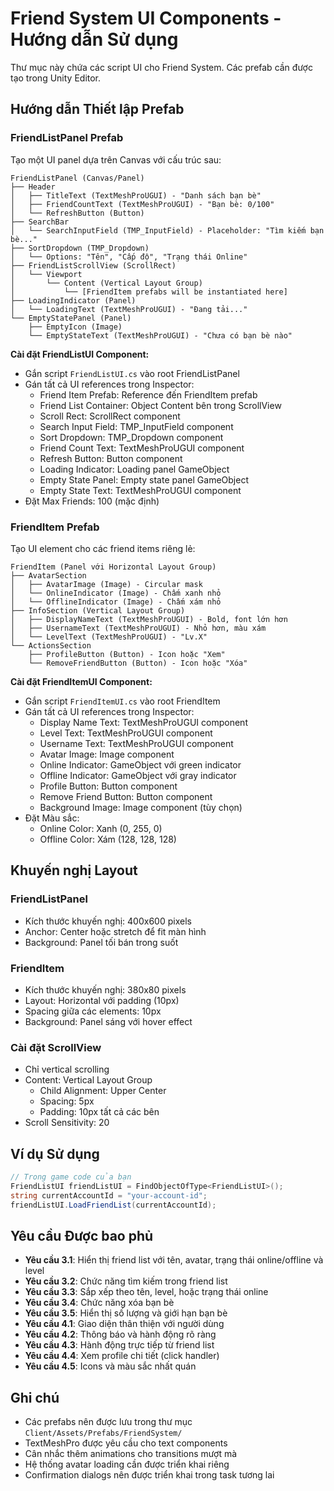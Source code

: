 # Friend System UI Components - Hướng dẫn Sử dụng

Thư mục này chứa các script UI cho Friend System. Các prefab cần được tạo trong Unity Editor.

## Hướng dẫn Thiết lập Prefab

### FriendListPanel Prefab

Tạo một UI panel dựa trên Canvas với cấu trúc sau:

```
FriendListPanel (Canvas/Panel)
├── Header
│   ├── TitleText (TextMeshProUGUI) - "Danh sách bạn bè"
│   ├── FriendCountText (TextMeshProUGUI) - "Bạn bè: 0/100"
│   └── RefreshButton (Button)
├── SearchBar
│   └── SearchInputField (TMP_InputField) - Placeholder: "Tìm kiếm bạn bè..."
├── SortDropdown (TMP_Dropdown)
│   └── Options: "Tên", "Cấp độ", "Trạng thái Online"
├── FriendListScrollView (ScrollRect)
│   └── Viewport
│       └── Content (Vertical Layout Group)
│           └── [FriendItem prefabs will be instantiated here]
├── LoadingIndicator (Panel)
│   └── LoadingText (TextMeshProUGUI) - "Đang tải..."
└── EmptyStatePanel (Panel)
    ├── EmptyIcon (Image)
    └── EmptyStateText (TextMeshProUGUI) - "Chưa có bạn bè nào"
```

**Cài đặt FriendListUI Component:**
- Gắn script `FriendListUI.cs` vào root FriendListPanel
- Gán tất cả UI references trong Inspector:
  - Friend Item Prefab: Reference đến FriendItem prefab
  - Friend List Container: Object Content bên trong ScrollView
  - Scroll Rect: ScrollRect component
  - Search Input Field: TMP_InputField component
  - Sort Dropdown: TMP_Dropdown component
  - Friend Count Text: TextMeshProUGUI component
  - Refresh Button: Button component
  - Loading Indicator: Loading panel GameObject
  - Empty State Panel: Empty state panel GameObject
  - Empty State Text: TextMeshProUGUI component
- Đặt Max Friends: 100 (mặc định)

### FriendItem Prefab

Tạo UI element cho các friend items riêng lẻ:

```
FriendItem (Panel với Horizontal Layout Group)
├── AvatarSection
│   ├── AvatarImage (Image) - Circular mask
│   └── OnlineIndicator (Image) - Chấm xanh nhỏ
│   └── OfflineIndicator (Image) - Chấm xám nhỏ
├── InfoSection (Vertical Layout Group)
│   ├── DisplayNameText (TextMeshProUGUI) - Bold, font lớn hơn
│   ├── UsernameText (TextMeshProUGUI) - Nhỏ hơn, màu xám
│   └── LevelText (TextMeshProUGUI) - "Lv.X"
└── ActionsSection
    ├── ProfileButton (Button) - Icon hoặc "Xem"
    └── RemoveFriendButton (Button) - Icon hoặc "Xóa"
```

**Cài đặt FriendItemUI Component:**
- Gắn script `FriendItemUI.cs` vào root FriendItem
- Gán tất cả UI references trong Inspector:
  - Display Name Text: TextMeshProUGUI component
  - Level Text: TextMeshProUGUI component
  - Username Text: TextMeshProUGUI component
  - Avatar Image: Image component
  - Online Indicator: GameObject với green indicator
  - Offline Indicator: GameObject với gray indicator
  - Profile Button: Button component
  - Remove Friend Button: Button component
  - Background Image: Image component (tùy chọn)
- Đặt Màu sắc:
  - Online Color: Xanh (0, 255, 0)
  - Offline Color: Xám (128, 128, 128)

## Khuyến nghị Layout

### FriendListPanel
- Kích thước khuyến nghị: 400x600 pixels
- Anchor: Center hoặc stretch để fit màn hình
- Background: Panel tối bán trong suốt

### FriendItem
- Kích thước khuyến nghị: 380x80 pixels
- Layout: Horizontal với padding (10px)
- Spacing giữa các elements: 10px
- Background: Panel sáng với hover effect

### Cài đặt ScrollView
- Chỉ vertical scrolling
- Content: Vertical Layout Group
  - Child Alignment: Upper Center
  - Spacing: 5px
  - Padding: 10px tất cả các bên
- Scroll Sensitivity: 20

## Ví dụ Sử dụng

```csharp
// Trong game code của bạn
FriendListUI friendListUI = FindObjectOfType<FriendListUI>();
string currentAccountId = "your-account-id";
friendListUI.LoadFriendList(currentAccountId);
```

## Yêu cầu Được bao phủ

- **Yêu cầu 3.1**: Hiển thị friend list với tên, avatar, trạng thái online/offline và level
- **Yêu cầu 3.2**: Chức năng tìm kiếm trong friend list
- **Yêu cầu 3.3**: Sắp xếp theo tên, level, hoặc trạng thái online
- **Yêu cầu 3.4**: Chức năng xóa bạn bè
- **Yêu cầu 3.5**: Hiển thị số lượng và giới hạn bạn bè
- **Yêu cầu 4.1**: Giao diện thân thiện với người dùng
- **Yêu cầu 4.2**: Thông báo và hành động rõ ràng
- **Yêu cầu 4.3**: Hành động trực tiếp từ friend list
- **Yêu cầu 4.4**: Xem profile chi tiết (click handler)
- **Yêu cầu 4.5**: Icons và màu sắc nhất quán

## Ghi chú

- Các prefabs nên được lưu trong thư mục `Client/Assets/Prefabs/FriendSystem/`
- TextMeshPro được yêu cầu cho text components
- Cân nhắc thêm animations cho transitions mượt mà
- Hệ thống avatar loading cần được triển khai riêng
- Confirmation dialogs nên được triển khai trong task tương lai
